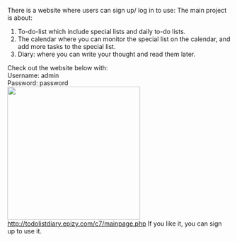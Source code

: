 There is a website where users can sign up/ log in to use:
The main project is about: 
1.  To-do-list which include special lists and daily to-do lists.
2.  The calendar where you can monitor the special list on the calendar, and add more tasks to the special list.
3.  Diary: where you can write your thought and read them later.

Check out the website below with:<br>
Username: admin<br>
Password: password<br>
<img src = "cDtI5jZx.gif" width ="300"><br>
http://todolistdiary.epizy.com/c7/mainpage.php
If you like it, you can sign up to use it.
